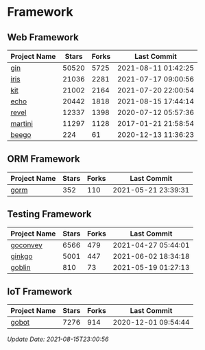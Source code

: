 # Framework

## Web Framework
| Project Name | Stars | Forks | Last Commit |
| ------------ | ----- | ----- | ----------- |
| [gin](https://github.com/gin-gonic/gin) | 50520 | 5725 | 2021-08-11 01:42:25 |
| [iris](https://github.com/kataras/iris) | 21036 | 2281 | 2021-07-17 09:00:56 |
| [kit](https://github.com/go-kit/kit) | 21002 | 2164 | 2021-07-20 22:00:54 |
| [echo](https://github.com/labstack/echo) | 20442 | 1818 | 2021-08-15 17:44:14 |
| [revel](https://github.com/revel/revel) | 12337 | 1398 | 2020-07-12 05:57:36 |
| [martini](https://github.com/go-martini/martini) | 11297 | 1128 | 2017-01-21 21:58:54 |
| [beego](https://github.com/astaxie/beego) | 224 | 61 | 2020-12-13 11:36:23 |

## ORM Framework
| Project Name | Stars | Forks | Last Commit |
| ------------ | ----- | ----- | ----------- |
| [gorm](https://github.com/jinzhu/gorm) | 352 | 110 | 2021-05-21 23:39:31 |

## Testing Framework
| Project Name | Stars | Forks | Last Commit |
| ------------ | ----- | ----- | ----------- |
| [goconvey](https://github.com/smartystreets/goconvey) | 6566 | 479 | 2021-04-27 05:44:01 |
| [ginkgo](https://github.com/onsi/ginkgo) | 5001 | 447 | 2021-06-02 18:34:18 |
| [goblin](https://github.com/franela/goblin) | 810 | 73 | 2021-05-19 01:27:13 |

## IoT Framework
| Project Name | Stars | Forks | Last Commit |
| ------------ | ----- | ----- | ----------- |
| [gobot](https://github.com/hybridgroup/gobot) | 7276 | 914 | 2020-12-01 09:54:44 |

*Update Date: 2021-08-15T23:00:56*